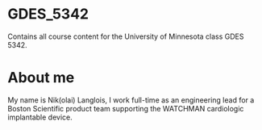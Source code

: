 # GDES_5342
Contains all course content for the University of Minnesota class GDES 5342.

# About me
My name is Nik(olai) Langlois, I work full-time as an engineering lead for a Boston Scientific product team
supporting the WATCHMAN cardiologic implantable device.
